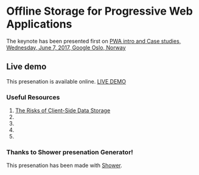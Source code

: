 # Offline Storage for Progressive Web Applications

The keynote has been presented first on [PWA intro and Case studies, Wednesday, June 7, 2017, Google Oslo, Norway](https://www.meetup.com/Oslo-Progressive-Web-Apps/events/239901869/)

## Live demo

This presenation is available online. [LIVE DEMO](https://goo.gl/T0HhIB)

### Useful Resources

1. [The Risks of Client-Side Data Storage](https://www.sans.org/reading-room/whitepapers/storage/risks-client-side-data-storage-33669)
2.
3.
4.
5.

### Thanks to Shower presenation Generator!
This presenation has been made with [Shower](https://github.com/shower/shower).
